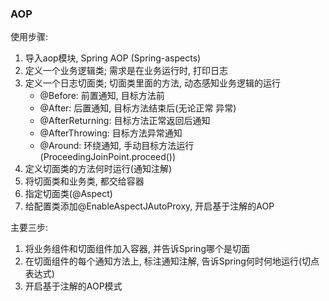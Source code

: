 ### AOP
使用步骤:
1. 导入aop模块, Spring AOP (Spring-aspects)
1. 定义一个业务逻辑类; 需求是在业务运行时, 打印日志
1. 定义一个日志切面类; 切面类里面的方法, 动态感知业务逻辑的运行
    - @Before: 前置通知, 目标方法前
    - @After: 后置通知, 目标方法结束后(无论正常 异常)
    - @AfterReturning: 目标方法正常返回后通知
    - @AfterThrowing: 目标方法异常通知
    - @Around: 环绕通知, 手动目标方法运行(ProceedingJoinPoint.proceed())
1. 定义切面类的方法何时运行(通知注解)
1. 将切面类和业务类, 都交给容器
1. 指定切面类(@Aspect)
1. 给配置类添加@EnableAspectJAutoProxy, 开启基于注解的AOP

主要三步:
1. 将业务组件和切面组件加入容器, 并告诉Spring哪个是切面
1. 在切面组件的每个通知方法上, 标注通知注解, 告诉Spring何时何地运行(切点表达式)
1. 开启基于注解的AOP模式